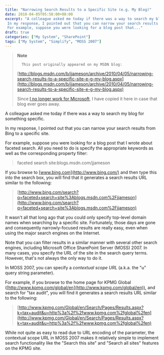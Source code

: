 ```yaml
---
title: "Narrowing Search Results to a Specific Site (e.g. My Blog)"
date: 2010-04-05T05:58:00+08:00
excerpt: "A colleague asked me today if there was a way to search my blog for something specific. 
 In my response, I pointed out that you can narrow your search results from Bing to a specific site. 
 For example, suppose you were looking for a blog post that..."
draft: true
categories: ["My System", "SharePoint"]
tags: ["My System", "Simplify", "MOSS 2007"]
---
```


> **Note**
> 
>       This post originally appeared on my MSDN blog:
> 
> [http://blogs.msdn.com/b/jjameson/archive/2010/04/05/narrowing-search-results-to-a-specific-site-e-g-my-blog.aspx](http://blogs.msdn.com/b/jjameson/archive/2010/04/05/narrowing-search-results-to-a-specific-site-e-g-my-blog.aspx)
> 
> Since [I no longer work for Microsoft](/blog/jjameson/2011/09/02/last-day-with-microsoft), I have copied it here in case that blog ever goes away.

A colleague asked me today if there was a way to search my blog for something specific.

In my response, I pointed out that you can narrow your search results from Bing to a specific site.

For example, suppose you were looking for a blog post that I wrote about faceted search. All you need to do is specify the appropriate keywords as well as the corresponding property filter:

> faceted search site:blogs.msdn.com/jjameson

If you browse to [www.bing.com](http://www.bing.com/) and then type this into the search box, you will find that it generates a search results URL similar to the following:

> [http://www.bing.com/search?q=faceted+search+site%3Ablogs.msdn.com%2Fjjameson](http://www.bing.com/search?q=faceted+search+site%3Ablogs.msdn.com%2Fjjameson)

It wasn't all that long ago that you could only specify top-level domain names when searching by a specific site. Fortunately, those days are gone and consequently narrowly-focused results are really easy, even when using the major search engines on the Internet.

Note that you can filter results in a similar manner with several other search engines, including Microsoft Office SharePoint Server (MOSS) 2007. In many cases, you specify the URL of the site in the search query terms. However, that's not always the only way to do it.

In MOSS 2007, you can specify a *contextual scope URL* (a.k.a. the "u" query string parameter).

For example, if you browse to the home page for KPMG Global ([http://www.kpmg.com/global/en](http://www.kpmg.com/global/en)), and search for "tax audit", you will find it generates a search results URL similar to the following:

> [http://www.kpmg.com/Global/en/Search/Pages/Results.aspx?k=tax+audit&u=http%3a%2f%2fwww.kpmg.com%2fglobal%2fen](http://www.kpmg.com/Global/en/Search/Pages/Results.aspx?k=tax+audit&u=http%3a%2f%2fwww.kpmg.com%2fglobal%2fen)

While not quite as easy to read due to URL encoding of the parameter, the contextual scope URL in MOSS 2007 makes it relatively simple to implement search functionality like the "Search this site" and "Search all sites" features on the KPMG site.

